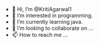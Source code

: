 - 👋 Hi, I’m @KritiAgarwal1
- 👀 I’m interested in programming.
- 🌱 I’m currently learning java.
- 💞️ I’m looking to collaborate on ...
- 📫 How to reach me ...

<!---
KritiAgarwal1/KritiAgarwal1 is a ✨ special ✨ repository because its `README.md` (this file) appears on your GitHub profile.
You can click the Preview link to take a look at your changes.
--->

